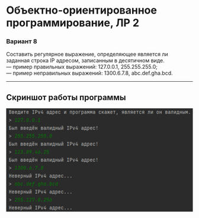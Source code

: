 # Объектно-ориентированное программирование, ЛР 2
### Вариант 8
Составить регулярное выражение, определяющее является ли заданная строка IP адресом, записанным в десятичном виде.<br>
— пример правильных выражений: 127.0.0.1, 255.255.255.0;<br>
— пример неправильных выражений: 1300.6.7.8, abc.def.gha.bcd.

<hr>

## Скриншот работы программы
![Screenshot_1](screenshots/1.png)
